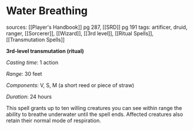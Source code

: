 # Water Breathing
sources: [[Player's Handbook]] pg 287, [[SRD]] pg 191
tags: artificer, druid, ranger, [[Sorcerer]], [[Wizard]], [[3rd level]], [[Ritual Spells]], [[Transmutation Spells]]

**3rd-level transmutation (ritual)**

*Casting time*: 1 action

*Range*: 30 feet

*Components*: V, S, M (a short reed or piece of straw)

*Duration*: 24 hours

This spell grants up to ten willing creatures you can see within range the ability to breathe underwater until the spell ends. Affected creatures also retain their normal mode of respiration.
